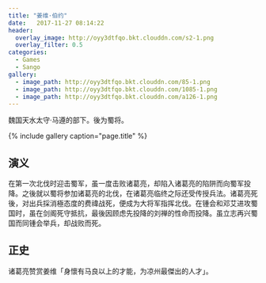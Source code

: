 ```yaml
---
title: "姜维·伯约"
date:   2017-11-27 08:14:22
header:
  overlay_image: http://oyy3dtfqo.bkt.clouddn.com/s2-1.png
  overlay_filter: 0.5
categories:
  - Games
  - Sango
gallery:
  - image_path: http://oyy3dtfqo.bkt.clouddn.com/85-1.png
  - image_path: http://oyy3dtfqo.bkt.clouddn.com/1085-1.png
  - image_path: http://oyy3dtfqo.bkt.clouddn.com/a126-1.png
---
```


魏国天水太守·马遵的部下。後为蜀将。

{% include gallery caption="page.title" %}

## 演义

在第一次北伐时迎击蜀军，虽一度击败诸葛亮，却陷入诸葛亮的陷阱而向蜀军投降。之後就以蜀将参加诸葛亮的北伐，在诸葛亮临终之际还受传授兵法。诸葛亮死後，对出兵採消極态度的费禕战死，便成为大将军指挥北伐。在锺会和邓艾进攻蜀国时，虽在剑阁死守抵抗，最後因顾虑先投降的刘禅的性命而投降。虽立志再兴蜀国而同锺会举兵，却战败而死。

## 正史

诸葛亮赞赏姜维「身懷有马良以上的才能，为凉州最傑出的人才」。